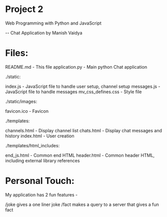# Project 2

Web Programming with Python and JavaScript

--
Chat Application by Manish Vaidya

Files:
=====

README.md - This file
application.py - Main python Chat application 

./static:
 
index.js - JavaScript file to handle user setup, channel setup
messages.js - JavaScript file to handle messages
mv_css_defines.css - Style file

./static/images:

favicon.ico - Favicon

./templates:

channels.html - Display channel list
chats.html - Display chat messages and history
index.html - User creation

./templates/html_includes:

end_js.html - Common end HTML
header.html - Common header HTML, including external library references

Personal Touch:
==============

My application has 2 fun features -

/joke gives a one liner joke
/fact makes a query to a server that gives a fun fact

